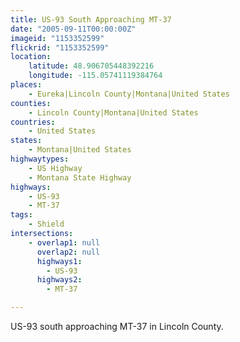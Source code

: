 ```yaml
---
title: US-93 South Approaching MT-37
date: "2005-09-11T00:00:00Z"
imageid: "1153352599"
flickrid: "1153352599"
location:
    latitude: 48.906705448392216
    longitude: -115.05741119384764
places:
    - Eureka|Lincoln County|Montana|United States
counties:
    - Lincoln County|Montana|United States
countries:
    - United States
states:
    - Montana|United States
highwaytypes:
    - US Highway
    - Montana State Highway
highways:
    - US-93
    - MT-37
tags:
    - Shield
intersections:
    - overlap1: null
      overlap2: null
      highways1:
        - US-93
      highways2:
        - MT-37

---
```

US-93 south approaching MT-37 in Lincoln County.